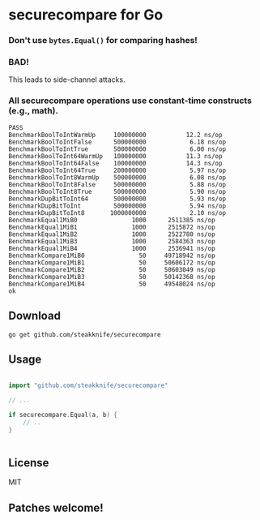 # securecompare for Go

### Don't use `bytes.Equal()` for comparing hashes!
### BAD!

This leads to side-channel attacks.

### All securecompare operations use constant-time constructs (e.g., math).

```shell
PASS
BenchmarkBoolToIntWarmUp     100000000           12.2 ns/op
BenchmarkBoolToIntFalse      500000000            6.18 ns/op
BenchmarkBoolToIntTrue       500000000            6.00 ns/op
BenchmarkBoolToInt64WarmUp   100000000           11.3 ns/op
BenchmarkBoolToInt64False    100000000           14.3 ns/op
BenchmarkBoolToInt64True     200000000            5.97 ns/op
BenchmarkBoolToInt8WarmUp    500000000            6.08 ns/op
BenchmarkBoolToInt8False     500000000            5.88 ns/op
BenchmarkBoolToInt8True      500000000            5.90 ns/op
BenchmarkDupBitToInt64       500000000            5.93 ns/op
BenchmarkDupBitToInt         500000000            5.94 ns/op
BenchmarkDupBitToInt8       1000000000            2.10 ns/op
BenchmarkEqual1MiB0               1000      2511385 ns/op
BenchmarkEqual1MiB1               1000      2515872 ns/op
BenchmarkEqual1MiB2               1000      2522780 ns/op
BenchmarkEqual1MiB3               1000      2584363 ns/op
BenchmarkEqual1MiB4               1000      2536941 ns/op
BenchmarkCompare1MiB0               50     49718942 ns/op
BenchmarkCompare1MiB1               50     50606172 ns/op
BenchmarkCompare1MiB2               50     50603049 ns/op
BenchmarkCompare1MiB3               50     50142368 ns/op
BenchmarkCompare1MiB4               50     49548024 ns/op
ok
```

## Download

    go get github.com/steakknife/securecompare

## Usage

```go
    
import "github.com/steakknife/securecompare"

// ...

if securecompare.Equal(a, b) {
    // ..
}
    
```

## License

MIT

## Patches welcome!
